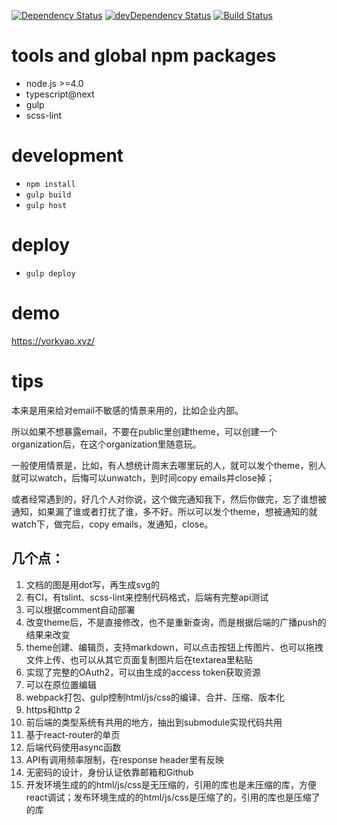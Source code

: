 [![Dependency Status](https://david-dm.org/plantain-00/SubsNoti-frontends.svg)](https://david-dm.org/plantain-00/SubsNoti-frontends)
[![devDependency Status](https://david-dm.org/plantain-00/SubsNoti-frontends/dev-status.svg)](https://david-dm.org/plantain-00/SubsNoti-frontends#info=devDependencies)
[![Build Status](https://travis-ci.org/plantain-00/SubsNoti-frontends.svg?branch=master)](https://travis-ci.org/plantain-00/SubsNoti-frontends)

# tools and global npm packages

+ node.js >=4.0
+ typescript@next
+ gulp
+ scss-lint

# development

+ `npm install`
+ `gulp build`
+ `gulp host`

# deploy

+ `gulp deploy`

# demo

https://yorkyao.xyz/

# tips

本来是用来给对email不敏感的情景来用的，比如企业内部。

所以如果不想暴露email，不要在public里创建theme，可以创建一个organization后，在这个organization里随意玩。

一般使用情景是，比如，有人想统计周末去哪里玩的人，就可以发个theme，别人就可以watch，后悔可以unwatch，到时间copy emails并close掉；

或者经常遇到的，好几个人对你说，这个做完通知我下，然后你做完，忘了谁想被通知，如果漏了谁或者打扰了谁，多不好。所以可以发个theme，想被通知的就watch下，做完后，copy emails，发通知，close。

## 几个点：

1. 文档的图是用dot写，再生成svg的
2. 有CI，有tslint、scss-lint来控制代码格式，后端有完整api测试
3. 可以根据comment自动部署
4. 改变theme后，不是直接修改，也不是重新查询，而是根据后端的广播push的结果来改变
5. theme创建、编辑页，支持markdown，可以点击按钮上传图片、也可以拖拽文件上传、也可以从其它页面复制图片后在textarea里粘贴
6. 实现了完整的OAuth2，可以由生成的access token获取资源
7. 可以在原位置编辑
8. webpack打包、gulp控制html/js/css的编译、合并、压缩、版本化
9. https和http 2
10. 前后端的类型系统有共用的地方，抽出到submodule实现代码共用
11. 基于react-router的单页
12. 后端代码使用async函数
13. API有调用频率限制，在response header里有反映
14. 无密码的设计，身份认证依靠邮箱和Github
15. 开发环境生成的的html/js/css是无压缩的，引用的库也是未压缩的库，方便react调试；发布环境生成的的html/js/css是压缩了的，引用的库也是压缩了的库
